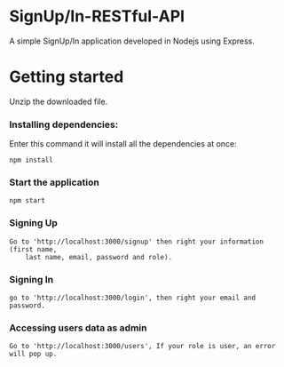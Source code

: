 # SignUp/In-RESTful-API

A simple SignUp/In application developed in Nodejs using Express.

# Getting started

Unzip the downloaded file.

### Installing dependencies:

Enter this command it will install all the dependencies at once:

```
npm install
```

### Start the application

```
npm start
```

### Signing Up

```
Go to 'http://localhost:3000/signup' then right your information (first name,
	last name, email, password and role).
```

### Signing In

```
go to 'http://localhost:3000/login', then right your email and password.
```

### Accessing users data as admin

```
Go to 'http://localhost:3000/users', If your role is user, an error will pop up.
```
